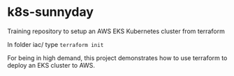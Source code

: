 # k8s-sunnyday
Training repository to setup an AWS EKS Kubernetes cluster from terraform

In folder iac/ type `terraform init`


For being in high demand, this project demonstrates how to use terraform to deploy an EKS cluster to AWS.
